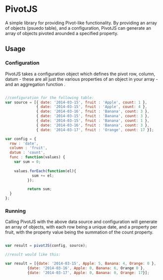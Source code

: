 PivotJS
=======

A simple library for providing Pivot-like functionality. By providing an array of objects (psuedo table), and a configuration, PivotJS can generate an array of objects pivoted arounded a specified property.

## Usage

### Configuration

PivotJS takes a configuration object which defines the pivot row, column, datum - these are all just the various properties of an object in your array - and an aggregation function .

```javascript

//configuration for the following table:
var source = [{ date: '2014-03-15', fruit : 'Apple', count: 1 },
              { date: '2014-03-15', fruit : 'Apple', count: 4 },
              { date: '2014-03-16', fruit : 'Banana', count: 3 },
              { date: '2014-03-15', fruit : 'Banana', count: 3 },
              { date: '2014-03-15', fruit : 'Banana', count: 1 },
              { date: '2014-03-16', fruit : 'Banana', count: 3 },
              { date: '2014-03-17', fruit : 'Orange', count: 17 }];

var config = {
  row : 'date',
  column : 'fruit',
  datum : 'count',
  func : function(values) {
    var sum = 0;
    
    values.forEach(function(el){
		    sum += el;
		  });

		  return sum;
  }
};

```

### Running

Calling PivotJS with the above data source and configuration will generate an array of objects, with each row being a unique date, and a property per fruit, with the property value being the summation of the count property.

```javascript

var result = pivotJS(config, source);

//result would like this:

var result = [{date: '2014-03-15', Apple: 5, Banana: 4, Orange: 0 },
	      {date: '2014-03-16', Apple: 0, Banana: 6, Orange 0 },
	      {date: '2014-03-17', Apple: 0, Banana: 0, Orange: 17}];

```
